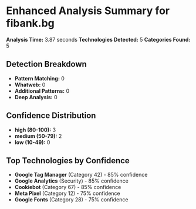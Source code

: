 # Enhanced Analysis Summary for fibank.bg

**Analysis Time:** 3.87 seconds
**Technologies Detected:** 5
**Categories Found:** 5

## Detection Breakdown
- **Pattern Matching:** 0
- **Whatweb:** 0
- **Additional Patterns:** 0
- **Deep Analysis:** 0

## Confidence Distribution
- **high (80-100):** 3
- **medium (50-79):** 2
- **low (10-49):** 0

## Top Technologies by Confidence
- **Google Tag Manager** (Category 42) - 85% confidence
- **Google Analytics** (Security) - 85% confidence
- **Cookiebot** (Category 67) - 85% confidence
- **Meta Pixel** (Category 12) - 75% confidence
- **Google Fonts** (Category 28) - 75% confidence
